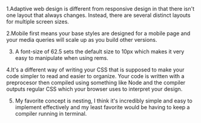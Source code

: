 1.Adaptive web design is different from responsive design in that there isn't one layout that always changes. Instead, there are several distinct layouts for multiple screen sizes.

2.Mobile first means your base styles are designed for a mobile page and your media queries will scale up as you build other versions.

3. A font-size of 62.5 sets the default size to 10px which makes it very easy to manipulate when using rems.

4.It's a different way of writing your CSS that is supposed to make your code simpler to read and easier to organize. Your code is written with a preprocesor then compiled using something like Node and the compiler outputs regular CSS which your browser uses to interpret your design.

5. My favorite concept is nesting, I think it's incredibly simple and easy to implement effectively and my least favorite would be having to keep a compiler running in terminal.